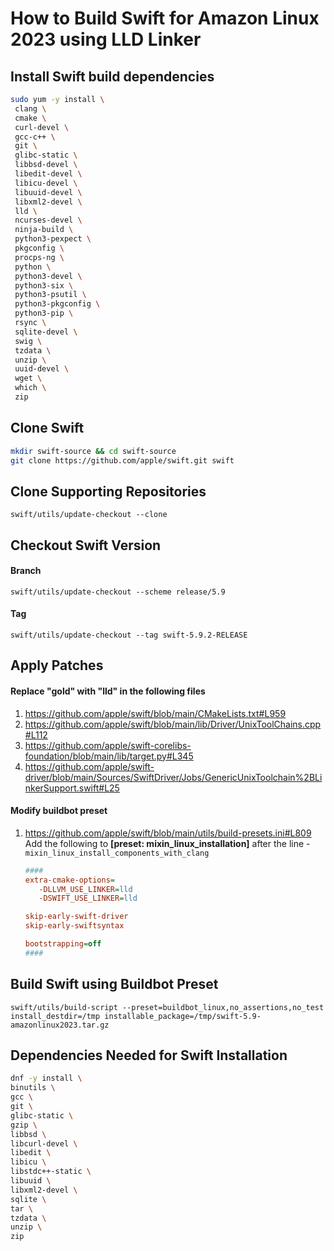 # How to Build Swift for Amazon Linux 2023 using LLD Linker

## Install Swift build dependencies

```sh
sudo yum -y install \
 clang \
 cmake \
 curl-devel \
 gcc-c++ \
 git \
 glibc-static \
 libbsd-devel \
 libedit-devel \
 libicu-devel \
 libuuid-devel \
 libxml2-devel \
 lld \
 ncurses-devel \
 ninja-build \
 python3-pexpect \
 pkgconfig \
 procps-ng \
 python \
 python3-devel \
 python3-six \
 python3-psutil \
 python3-pkgconfig \
 python3-pip \
 rsync \
 sqlite-devel \
 swig \
 tzdata \
 unzip \
 uuid-devel \
 wget \
 which \
 zip
```

## Clone Swift

```sh
mkdir swift-source && cd swift-source
git clone https://github.com/apple/swift.git swift
```

## Clone Supporting Repositories

```
swift/utils/update-checkout --clone
```

## Checkout Swift Version

#### Branch

```
swift/utils/update-checkout --scheme release/5.9
```

#### Tag

```
swift/utils/update-checkout --tag swift-5.9.2-RELEASE
```

## Apply Patches

#### Replace "gold" with "lld" in the following files

1. https://github.com/apple/swift/blob/main/CMakeLists.txt#L959
2. https://github.com/apple/swift/blob/main/lib/Driver/UnixToolChains.cpp#L112
3. https://github.com/apple/swift-corelibs-foundation/blob/main/lib/target.py#L345
4. https://github.com/apple/swift-driver/blob/main/Sources/SwiftDriver/Jobs/GenericUnixToolchain%2BLinkerSupport.swift#L25

#### Modify buildbot preset

1. https://github.com/apple/swift/blob/main/utils/build-presets.ini#L809
   Add the following to **[preset: mixin_linux_installation]** after the line - `mixin_linux_install_components_with_clang`

   ```ini
   ####
   extra-cmake-options=
      -DLLVM_USE_LINKER=lld
      -DSWIFT_USE_LINKER=lld

   skip-early-swift-driver
   skip-early-swiftsyntax

   bootstrapping=off
   ####
   ```

## Build Swift using Buildbot Preset

`swift/utils/build-script --preset=buildbot_linux,no_assertions,no_test install_destdir=/tmp installable_package=/tmp/swift-5.9-amazonlinux2023.tar.gz`

## Dependencies Needed for Swift Installation

```sh
dnf -y install \
binutils \
gcc \
git \
glibc-static \
gzip \
libbsd \
libcurl-devel \
libedit \
libicu \
libstdc++-static \
libuuid \
libxml2-devel \
sqlite \
tar \
tzdata \
unzip \
zip
```
